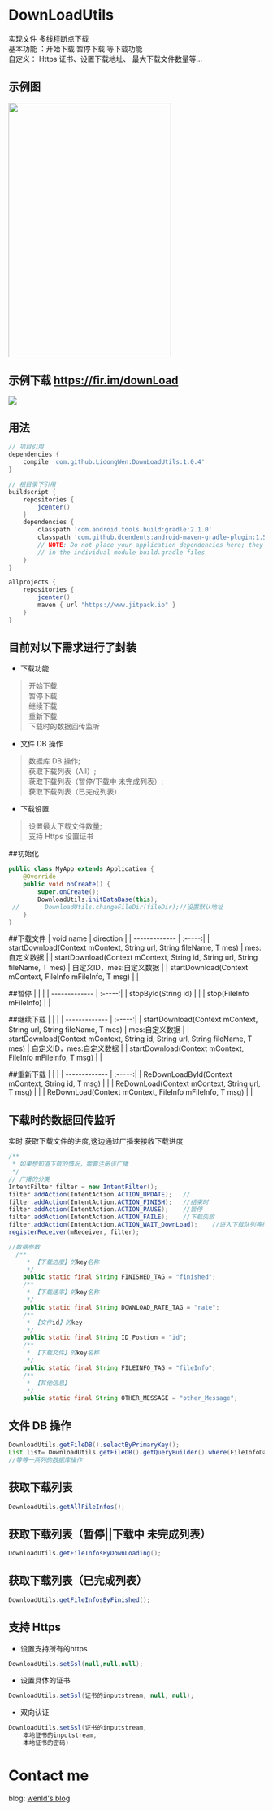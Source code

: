 # DownLoadUtils
 实现文件 多线程断点下载<br/>
 基本功能 ：开始下载 暂停下载 等下载功能<br/>
 自定义： Https 证书、设置下载地址、 最大下载文件数量等...

## 示例图
<img width="320" height="500" src="https://github.com/LidongWen/DownLoadUtils/blob/master/img/GIF.gif"></img>
## 示例下载  https://fir.im/downLoad
![](img/download.png)

## 用法
```groovy
// 项目引用
dependencies {
    compile 'com.github.LidongWen:DownLoadUtils:1.0.4'
}

// 根目录下引用
buildscript {
    repositories {
        jcenter()
    }
    dependencies {
        classpath 'com.android.tools.build:gradle:2.1.0'
        classpath 'com.github.dcendents:android-maven-gradle-plugin:1.5'
        // NOTE: Do not place your application dependencies here; they belong
        // in the individual module build.gradle files
    }
}

allprojects {
    repositories {
        jcenter()
        maven { url "https://www.jitpack.io" }
    }
}
```
## 目前对以下需求进行了封装
* 下载功能
> 开始下载<br/>
 暂停下载<br/>
 继续下载<br/>
 重新下载<br/>
 下载时的数据回传监听

* 文件 DB 操作
 > 数据库 DB 操作;<br/>
  获取下载列表（All）;<br/>
  获取下载列表（暂停/下载中 未完成列表）;<br/>
  获取下载列表（已完成列表）


* 下载设置
 > 设置最大下载文件数量;<br/>
 > 支持 Https 设置证书

##初始化
```java
public class MyApp extends Application {
    @Override
    public void onCreate() {
        super.onCreate();
        DownloadUtils.initDataBase(this);
 //       DownloadUtils.changeFileDir(fileDir);//设置默认地址
    }
}
```
##下载文件
| void name           | direction  |
| ------------- | :-----:|
| startDownload(Context mContext, String url, String fileName, T mes) | mes:自定义数据 |
| startDownload(Context mContext, String id, String url, String fileName, T mes) | 自定义ID，mes:自定义数据 |
| startDownload(Context mContext, FileInfo mFileInfo, T msg)    |  |

##暂停
| | |
| ------------- | :-----:|
| stopById(String id)  |  |
| stop(FileInfo mFileInfo) |  |

##继续下载
| | |
| ------------- | :-----:|
| startDownload(Context mContext, String url, String fileName, T mes) | mes:自定义数据 |
| startDownload(Context mContext, String id, String url, String fileName, T mes) | 自定义ID，mes:自定义数据 |
| startDownload(Context mContext, FileInfo mFileInfo, T msg)    |  |

##重新下载
| | |
| ------------- | :-----:|
| ReDownLoadById(Context mContext, String id, T msg) |  |
| ReDownLoad(Context mContext, String url, T msg) |  |
| ReDownLoad(Context mContext, FileInfo mFileInfo, T msg)  | |

## 下载时的数据回传监听
实时 获取下载文件的进度,这边通过广播来接收下载进度
```java
/**
 * 如果想知道下载的情况，需要注册该广播
 */
// 广播的分类
IntentFilter filter = new IntentFilter();
filter.addAction(IntentAction.ACTION_UPDATE);   //
filter.addAction(IntentAction.ACTION_FINISH);   //结束时
filter.addAction(IntentAction.ACTION_PAUSE);    //暂停
filter.addAction(IntentAction.ACTION_FAILE);    //下载失败
filter.addAction(IntentAction.ACTION_WAIT_DownLoad);    //进入下载队列等待下载
registerReceiver(mReceiver, filter);

//数据参数
  /**
     * 【下载进度】的key名称
     */
    public static final String FINISHED_TAG = "finished";
    /**
     * 【下载速率】的key名称
     */
    public static final String DOWNLOAD_RATE_TAG = "rate";
    /**
     * 【文件id】的key
     */
    public static final String ID_Postion = "id";
    /**
     * 【下载文件】的key名称
     */
    public static final String FILEINFO_TAG = "fileInfo";
    /**
     * 【其他信息】
     */
    public static final String OTHER_MESSAGE = "other_Message";

```

## 文件 DB 操作
```java
DownloadUtils.getFileDB().selectByPrimaryKey();
List list= DownloadUtils.getFileDB().getQueryBuilder().where(FileInfoDao.Properties.Id.eq(threeModel.getId())).list();
//等等一系列的数据库操作
```
## 获取下载列表
```java
DownloadUtils.getAllFileInfos();
```

## 获取下载列表（暂停||下载中 未完成列表）
```java
DownloadUtils.getFileInfosByDownLoading();
```
## 获取下载列表（已完成列表）
```java
DownloadUtils.getFileInfosByFinished();
```

## 支持 Https
* 设置支持所有的https
```java
DownloadUtils.setSsl(null,null,null);
```
* 设置具体的证书
```java
DownloadUtils.setSsl(证书的inputstream, null, null);
```
* 双向认证
```java
DownloadUtils.setSsl(证书的inputstream,
    本地证书的inputstream,
    本地证书的密码)
```
# Contact me
blog: [wenld's blog](http://blog.csdn.net/sinat_15877283)
